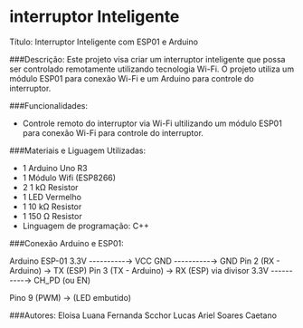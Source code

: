 # interruptor Inteligente
Título: Interruptor Inteligente com ESP01 e Arduino

###Descrição:
Este projeto visa criar um interruptor inteligente que possa ser controlado remotamente utilizando tecnologia Wi-Fi. O projeto utiliza um módulo ESP01 para conexão Wi-Fi e um Arduino para controle do interruptor.

###Funcionalidades:

- Controle remoto do interruptor via Wi-Fi ultilizando um módulo ESP01 para conexão Wi-Fi para controle do interruptor.

###Materiais e Liguagem Utilizadas:

- 1	Arduino Uno R3
- 1	Módulo Wifi (ESP8266)
- 2	1 kΩ Resistor
- 1	LED Vermelho 
- 1	10 kΩ Resistor
- 1	150 Ω Resistor
- Linguagem de programação: C++

###Conexão Arduino e ESP01:

Arduino          ESP-01
3.3V ----------→ VCC
GND ----------→  GND
Pin 2 (RX - Arduino) → TX (ESP)
Pin 3 (TX - Arduino) → RX (ESP) via divisor
3.3V ----------→ CH_PD (ou EN)

Pino 9 (PWM) → (LED embutido)

###Autores:
Eloisa
Luana Fernanda Scchor
Lucas Ariel Soares Caetano
